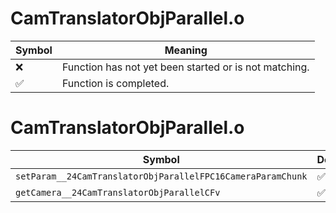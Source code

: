 # CamTranslatorObjParallel.o
| Symbol | Meaning 
| ------------- | ------------- 
| :x: | Function has not yet been started or is not matching. 
| :white_check_mark: | Function is completed. 


# CamTranslatorObjParallel.o
| Symbol | Decompiled? |
| ------------- | ------------- |
| `setParam__24CamTranslatorObjParallelFPC16CameraParamChunk` | :white_check_mark: |
| `getCamera__24CamTranslatorObjParallelCFv` | :white_check_mark: |
